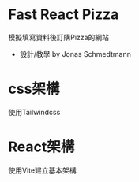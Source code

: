 # Fast React Pizza

模擬填寫資料後訂購Pizza的網站

* 設計/教學 by Jonas Schmedtmann

# css架構

使用Tailwindcss

# React架構

使用Vite建立基本架構
